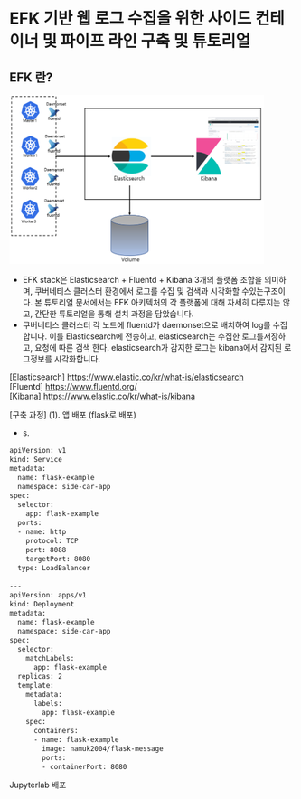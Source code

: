 # EFK 기반 웹 로그 수집을 위한 사이드 컨테이너 및 파이프 라인 구축 및 튜토리얼

## EFK 란?   

<img src="https://github.com/Virusuki/Kubernetes/blob/main/k8s-develop/Logging%20(container)/files/img/EFK%20Architecture_img.PNG" width="450px" height="300px" title="px(픽셀) 크기 설정" alt="EFK 웹 사이드카 아키텍처"></img><br/>


- EFK stack은 Elasticsearch + Fluentd + Kibana 3개의 플랫폼 조합을 의미하며, 쿠버네티스 클러스터 환경에서 로그를 수집 및 검색과 시각화할 수있는구조이다. 본 튜토리얼 문서에서는 EFK 아키텍처의 각 플랫폼에 대해 자세히 다루지는 않고, 간단한 튜토리얼을 통해 설치 과정을 담았습니다.
- 쿠버네티스 클러스터 각 노드에 fluentd가 daemonset으로 배치하여 log를 수집합니다. 이를 Elasticsearch에 전송하고, elasticsearch는 수집한 로그를저장하고, 요청에 따른 검색 한다. elasticsearch가 감지한 로그는 kibana에서 감지된 로그정보를 시각화합니다.


[Elasticsearch] https://www.elastic.co/kr/what-is/elasticsearch   
[Fluentd] https://www.fluentd.org/   
[Kibana] https://www.elastic.co/kr/what-is/kibana   
   
   

[구축 과정]
(1). 앱 배포 (flask로 배포)
- s.

```   
apiVersion: v1
kind: Service
metadata:
  name: flask-example
  namespace: side-car-app
spec:
  selector:
    app: flask-example
  ports:
  - name: http
    protocol: TCP
    port: 8088
    targetPort: 8080
  type: LoadBalancer

---
apiVersion: apps/v1
kind: Deployment
metadata:
  name: flask-example
  namespace: side-car-app
spec:
  selector:
    matchLabels:
      app: flask-example
  replicas: 2
  template:
    metadata:
      labels:
        app: flask-example
    spec:
      containers:
      - name: flask-example
        image: namuk2004/flask-message
        ports:
        - containerPort: 8080   
```



Jupyterlab 배포

